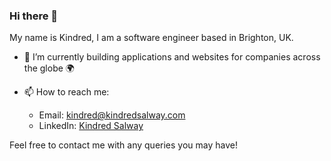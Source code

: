 ### Hi there 👋

My name is Kindred, I am a software engineer based in Brighton, UK.

- 🔭 I’m currently building applications and websites for companies across the globe 🌍

- 📫 How to reach me:
  - Email: [kindred@kindredsalway.com](mailto:kindred@kindredsalway.com)
  - LinkedIn: [Kindred Salway](https://www.linkedin.com/in/kindred-salway-8a05b6240/)

Feel free to contact me with any queries you may have!
